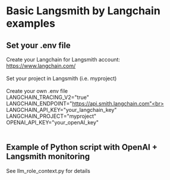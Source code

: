 # Basic Langsmith by Langchain examples

## Set your .env file
Create your Langchain for Langsmith account:<br>
https://www.langchain.com/<br>
<br>
Set your project in Langsmith (i.e. myproject)<br>
<br>
Create your own .env file<br>
LANGCHAIN_TRACING_V2="true"<br>
LANGCHAIN_ENDPOINT="https://api.smith.langchain.com"<br>
LANGCHAIN_API_KEY="your_langchain_key"<br>
LANGCHAIN_PROJECT="myproject"<br>
OPENAI_API_KEY="your_openAI_key"<br>
<br>
## Example of Python script with OpenAI + Langsmith monitoring
See llm_role_context.py for details<br>
